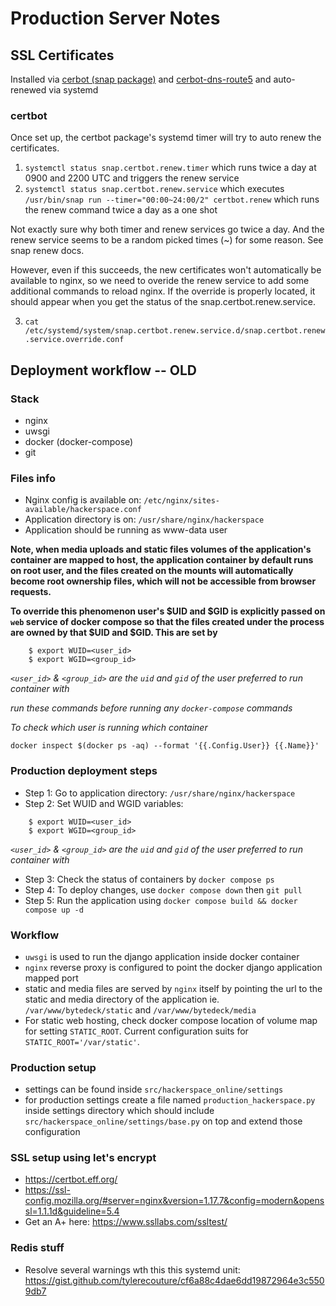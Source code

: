# Production Server Notes

## SSL Certificates

Installed via [cerbot (snap package)](https://certbot.eff.org/instructions?ws=nginx&os=ubuntufocal&tab=wildcard) and [cerbot-dns-route5](https://certbot-dns-route53.readthedocs.io/en/stable/) and auto-renewed via systemd

### certbot

Once set up, the certbot package's systemd timer will try to auto renew the certificates.

1. `systemctl status snap.certbot.renew.timer` which runs twice a day at 0900 and 2200 UTC and triggers the renew service
2. `systemctl status snap.certbot.renew.service` which executes `/usr/bin/snap run --timer="00:00~24:00/2" certbot.renew` which runs the renew command twice a day as a one shot

Not exactly sure why both timer and renew services go twice a day.  And the renew service seems to be a random picked times (~) for some reason.  See snap renew docs.

However, even if this succeeds, the new certificates won't automatically be available to nginx, so we need to overide the renew service to add some additional commands to reload nginx.  If the override is properly located, it should appear when you get the status of the snap.certbot.renew.service.

3. `cat /etc/systemd/system/snap.certbot.renew.service.d/snap.certbot.renew.service.override.conf`


## Deployment workflow -- OLD

### Stack
- nginx
- uwsgi
- docker (docker-compose)
- git

### Files info
- Nginx config is available on: ``/etc/nginx/sites-available/hackerspace.conf``
- Application directory is on: ``/usr/share/nginx/hackerspace``
- Application should be running as www-data user

**Note, when media uploads and static files volumes of the application's container are mapped to host, the application container by default runs on root user, and the files created on the mounts will automatically become root ownership files, which will not be accessible from browser requests.**

**To override this phenomenon user's $UID and $GID is explicitly passed on `web` service of docker compose so that the files created under the process are owned by that $UID and $GID. This are set by**
```shell script
    $ export WUID=<user_id>
    $ export WGID=<group_id>
```
_`<user_id>` & `<group_id>` are the `uid` and `gid` of the user preferred to run container with_

_run these commands before running any `docker-compose` commands_

_To check which user is running which container_
```shell script
docker inspect $(docker ps -aq) --format '{{.Config.User}} {{.Name}}'
```


### Production deployment steps
- Step 1: Go to application directory: ``/usr/share/nginx/hackerspace``
- Step 2: Set WUID and WGID variables:
```shell script
    $ export WUID=<user_id>
    $ export WGID=<group_id>
```
_`<user_id>` & `<group_id>` are the `uid` and `gid` of the user preferred to run container with_

- Step 3: Check the status of containers by ``docker compose ps``
- Step 4: To deploy changes, use ``docker compose down`` then ``git pull``
- Step 5: Run the application using ``docker compose build && docker compose up -d``


### Workflow
- ``uwsgi`` is used to run the django application inside docker container
- ``nginx`` reverse proxy is configured to point the docker django application mapped port
- static and media files are served by ``nginx`` itself by pointing the url to the static and media directory of the application ie. ``/var/www/bytedeck/static`` and ``/var/www/bytedeck/media``
- For static web hosting, check docker compose location of volume map for setting `STATIC_ROOT`. Current configuration suits for `STATIC_ROOT='/var/static'`.


### Production setup
- settings can be found inside ``src/hackerspace_online/settings``
- for production settings create a file named ``production_hackerspace.py`` inside settings directory which should include ``src/hackerspace_online/settings/base.py`` on top and extend those configuration


### SSL setup using let's encrypt
- https://certbot.eff.org/
- https://ssl-config.mozilla.org/#server=nginx&version=1.17.7&config=modern&openssl=1.1.1d&guideline=5.4
- Get an A+ here: https://www.ssllabs.com/ssltest/

### Redis stuff

- Resolve several warnings wth this this systemd unit: https://gist.github.com/tylerecouture/cf6a88c4dae6dd19872964e3c5509db7


